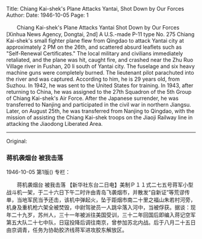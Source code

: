 Title: Chiang Kai-shek's Plane Attacks Yantai, Shot Down by Our Forces
Author:
Date: 1946-10-05
Page: 1

　　Chiang Kai-shek's Plane Attacks Yantai
    Shot Down by Our Forces
    [Xinhua News Agency, Dongtai, 2nd] A U.S.-made P-11 type No. 275 Chiang Kai-shek's small fighter plane flew from Qingdao to attack Yantai city at approximately 2 PM on the 26th, and scattered absurd leaflets such as "Self-Renewal Certificates." The local military and civilians immediately retaliated, and the plane was hit, caught fire, and crashed near the Zhu Ruo Village river in Fushan, 20 li south of Yantai city. The fuselage and six heavy machine guns were completely burned. The lieutenant pilot parachuted into the river and was captured. According to him, he is 29 years old, from Suzhou. In 1942, he was sent to the United States for training. In 1943, after returning to China, he was assigned to the 27th Squadron of the 5th Group of Chiang Kai-shek's Air Force. After the Japanese surrender, he was transferred to Nanjing and participated in the civil war in northern Jiangsu. Later, on August 25th, he was transferred from Nanjing to Qingdao, with the mission of assisting the Chiang Kai-shek troops on the Jiaoji Railway line in attacking the Jiaodong Liberated Area.



<hr /> 

Original: 


### 蒋机袭烟台  被我击落

1946-10-05
第1版()
专栏：

　　蒋机袭烟台
    被我击落
    【新华社东台二日电】美制Ｐ１１式二七五号蒋军小型战斗机一架，于二十六日下午二时许由青岛飞袭烟市，并散发“自新证”等荒谬传单，当地军民当予还击，该机中弹起火，坠于距烟市南二十里之福山朱若村河旁，机身及重机枪六架全被焚毁，中尉驾驶员一人跳伞落入河中，当被俘获。据谈：现年二十九岁，苏州人，三十一年被派往美国受训，三十二年回国后即编入蒋记空军第五大队二十七中队，日寇投降后调往南京，曾参加苏北内战。后于八月二十五日由京调青，任务为协助胶济线蒋军进攻胶东解放区。
